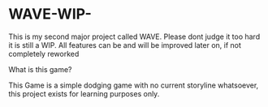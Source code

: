 # WAVE-WIP-
This is my second major project called WAVE. Please dont judge it too hard it is still a WIP. All features can be and will be improved later on, if not completely reworked

What is this game?

This Game is a simple dodging game with no current storyline whatsoever, this project exists for learning purposes only.
